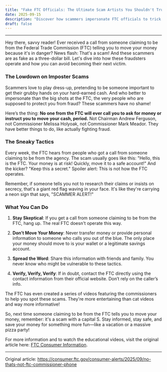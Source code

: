 ```yaml
---
title: "Fake FTC Officials: The Ultimate Scam Artists You Shouldn't Trust"
date: 2025-09-15
description: "Discover how scammers impersonate FTC officials to trick you out of your money and learn how to protect yourself from falling for their sneaky tactics!"
draft: false
---
```


---

Hey there, savvy reader! Ever received a call from someone claiming to be from the Federal Trade Commission (FTC) telling you to move your money because it's in danger? News flash: That's a scam! And these scammers are as fake as a three-dollar bill. Let's dive into how these fraudsters operate and how you can avoid becoming their next victim.

### The Lowdown on Imposter Scams

Scammers love to play dress-up, pretending to be someone important to get their grubby hands on your hard-earned cash. And who better to impersonate than the big shots at the FTC, the very people who are supposed to protect you from fraud? These scammers have no shame!

Here’s the thing: **No one from the FTC will ever call you to ask for money or instruct you to move your cash, period.** Not Chairman Andrew Ferguson, not Commissioner Melissa Holyoak, not Commissioner Mark Meador. They have better things to do, like actually fighting fraud.

### The Sneaky Tactics

Every week, the FTC hears from people who got a call from someone claiming to be from the agency. The scam usually goes like this: "Hello, this is the FTC. Your money is at risk! Quickly, move it to a safe account!" And the kicker? "Keep this a secret." Spoiler alert: This is not how the FTC operates.

Remember, if someone tells you not to research their claims or insists on secrecy, that's a giant red flag waving in your face. It's like they're carrying a neon sign that says, "SCAMMER ALERT!"

### What You Can Do

1. **Stay Skeptical**: If you get a call from someone claiming to be from the FTC, hang up. The real FTC doesn't operate this way.
   
2. **Don’t Move Your Money**: Never transfer money or provide personal information to someone who calls you out of the blue. The only place your money should move to is your wallet or a legitimate savings account.

3. **Spread the Word**: Share this information with friends and family. You never know who might be vulnerable to these tactics.

4. **Verify, Verify, Verify**: If in doubt, contact the FTC directly using the contact information from their official website. Don’t rely on the caller’s info.

The FTC has even created a series of videos featuring the commissioners to help you spot these scams. They're more entertaining than cat videos and way more informative!

So, next time someone claiming to be from the FTC tells you to move your money, remember: it's a scam with a capital S. Stay informed, stay safe, and save your money for something more fun—like a vacation or a massive pizza party!

For more information and to watch the educational videos, visit the original article here: [FTC Consumer Information](https://www.consumer.ftc.gov/blog/2023/10/scammers-pretend-ftc-officials).

---
Original article: https://consumer.ftc.gov/consumer-alerts/2025/09/no-thats-not-ftc-commissioner-phone